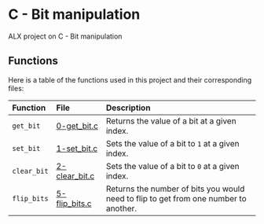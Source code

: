 # C - Bit manipulation

ALX project on C - Bit manipulation

## Functions

Here is a table of the functions used in this project and their corresponding files:

| Function | File | Description |
| :--- | :--- | :--- |
| `get_bit` | [0-get\_bit.c](./0-get_bit.c) | Returns the value of a bit at a given index. |
| `set_bit` | [1-set\_bit.c](./1-set_bit.c) | Sets the value of a bit to `1` at a given index. |
| `clear_bit` | [2-clear\_bit.c](./2-clear_bit.c) | Sets the value of a bit to `0` at a given index. |
| `flip_bits` | [5-flip\_bits.c](./5-flip_bits.c) | Returns the number of bits you would need to flip to get from one number to another. |
